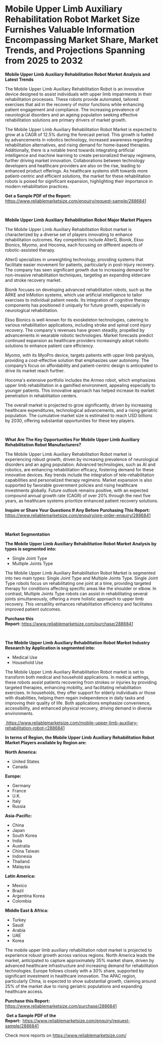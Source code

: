 <p><h1>Mobile Upper Limb Auxiliary Rehabilitation Robot Market Size Furnishes Valuable Information Encompassing Market Share, Market Trends, and Projections Spanning from 2025 to 2032</h1></p><p><strong>Mobile Upper Limb Auxiliary Rehabilitation Robot Market Analysis and Latest Trends</strong></p>
<p><p>The Mobile Upper Limb Auxiliary Rehabilitation Robot is an innovative device designed to assist individuals with upper limb impairments in their rehabilitation processes. These robots provide automated, tailored exercises that aid in the recovery of motor functions while enhancing patient engagement and compliance. The increasing prevalence of neurological disorders and an ageing population seeking effective rehabilitation solutions are primary drivers of market growth.</p><p>The Mobile Upper Limb Auxiliary Rehabilitation Robot Market is expected to grow at a CAGR of 12.5% during the forecast period. This growth is fueled by advancements in robotics technology, increased awareness regarding rehabilitation alternatives, and rising demand for home-based therapies. Additionally, there is a notable trend towards integrating artificial intelligence and machine learning to create personalized therapy regimens, further driving market innovation. Collaborations between technology developers and healthcare providers are also on the rise, leading to enhanced product offerings. As healthcare systems shift towards more patient-centric and efficient solutions, the market for these rehabilitation robots is poised for significant expansion, highlighting their importance in modern rehabilitation practices.</p></p>
<p><strong>Get a Sample PDF of the Report:&nbsp;</strong> <a href="https://www.reliablemarketsize.com/enquiry/request-sample/2886841?utm_campaign=2759&utm_medium=2&utm_source=Github&utm_content=ia&utm_term=13032025&utm_id=mobile-upper-limb-auxiliary-rehabilitation-robot">https://www.reliablemarketsize.com/enquiry/request-sample/2886841</a></p>
<p>&nbsp;</p>
<p><strong>Mobile Upper Limb Auxiliary Rehabilitation Robot Major Market Players</strong></p>
<p><p>The Mobile Upper Limb Auxiliary Rehabilitation Robot market is characterized by a diverse set of players innovating to enhance rehabilitation outcomes. Key competitors include AlterG, Bionik, Ekso Bionics, Myomo, and Hocoma, each focusing on different aspects of robotic-assisted therapy.</p><p>AlterG specializes in unweighting technology, providing systems that facilitate easier movement for patients, particularly in post-injury recovery. The company has seen significant growth due to increasing demand for non-invasive rehabilitation techniques, targeting an expanding eldercare and stroke recovery market.</p><p>Bionik focuses on developing advanced rehabilitation robots, such as the ARKE and InMotion systems, which use artificial intelligence to tailor exercises to individual patient needs. Its integration of cognitive therapy components has positioned it uniquely for future growth, especially in neurological rehabilitation.</p><p>Ekso Bionics is well-known for its exoskeleton technologies, catering to various rehabilitation applications, including stroke and spinal cord injury recovery. The company's revenues have grown steadily, propelled by advancements in wearable robotic technologies. Market forecasts predict continued expansion as healthcare providers increasingly adopt robotic solutions to enhance patient care efficiency.</p><p>Myomo, with its MyoPro device, targets patients with upper limb paralysis, providing a cost-effective solution that emphasizes user autonomy. The company’s focus on affordability and patient-centric design is anticipated to drive its market reach further.</p><p>Hocoma's extensive portfolio includes the Armeo robot, which emphasizes upper limb rehabilitation in a gamified environment, appealing especially to younger patients. This innovative approach has helped increase its market penetration in rehabilitation centers.</p><p>The overall market is projected to grow significantly, driven by increasing healthcare expenditures, technological advancements, and a rising geriatric population. The cumulative market size is estimated to reach USD billions by 2030, offering substantial opportunities for these key players.</p></p>
<p>&nbsp;</p>
<p><strong>What Are The Key Opportunities For Mobile Upper Limb Auxiliary Rehabilitation Robot Manufacturers?</strong></p>
<p><p>The Mobile Upper Limb Auxiliary Rehabilitation Robot market is experiencing robust growth, driven by increasing prevalence of neurological disorders and an aging population. Advanced technologies, such as AI and robotics, are enhancing rehabilitation efficacy, fostering demand for these innovative devices. Key trends include the integration of tele-rehabilitation capabilities and personalized therapy regimens. Market expansion is also supported by favorable government policies and rising healthcare investments globally. Future outlook remains positive, with an expected compound annual growth rate (CAGR) of over 20% through the next five years, as healthcare systems prioritize enhanced patient recovery solutions.</p></p>
<p><strong>Inquire or Share Your Questions If Any Before Purchasing This Report:</strong> <a href="https://www.reliablemarketsize.com/enquiry/pre-order-enquiry/2886841?utm_campaign=2759&utm_medium=2&utm_source=Github&utm_content=ia&utm_term=13032025&utm_id=mobile-upper-limb-auxiliary-rehabilitation-robot">https://www.reliablemarketsize.com/enquiry/pre-order-enquiry/2886841</a></p>
<p>&nbsp;</p>
<p><strong>Market Segmentation</strong></p>
<p><strong>The Mobile Upper Limb Auxiliary Rehabilitation Robot Market Analysis by types is segmented into:</strong></p>
<p><ul><li>Single Joint Type</li><li>Multiple Joints Type</li></ul></p>
<p><p>The Mobile Upper Limb Auxiliary Rehabilitation Robot Market is segmented into two main types: Single Joint Type and Multiple Joints Type. Single Joint Type robots focus on rehabilitating one joint at a time, providing targeted therapy for conditions affecting specific areas like the shoulder or elbow. In contrast, Multiple Joints Type robots can assist in rehabilitating several joints simultaneously, offering a more holistic approach to upper limb recovery. This versatility enhances rehabilitation efficiency and facilitates improved patient outcomes.</p></p>
<p><strong>Purchase this Report:&nbsp;</strong><a href="https://www.reliablemarketsize.com/purchase/2886841?utm_campaign=2759&utm_medium=2&utm_source=Github&utm_content=ia&utm_term=13032025&utm_id=mobile-upper-limb-auxiliary-rehabilitation-robot">https://www.reliablemarketsize.com/purchase/2886841</a></p>
<p>&nbsp;</p>
<p><strong>The Mobile Upper Limb Auxiliary Rehabilitation Robot Market Industry Research by Application is segmented into:</strong></p>
<p><ul><li>Medical Use</li><li>Household Use</li></ul></p>
<p><p>The Mobile Upper Limb Auxiliary Rehabilitation Robot market is set to transform both medical and household applications. In medical settings, these robots assist patients recovering from strokes or injuries by providing targeted therapies, enhancing mobility, and facilitating rehabilitation exercises. In households, they offer support for elderly individuals or those with disabilities, helping them regain independence in daily tasks and improving their quality of life. Both applications emphasize convenience, accessibility, and enhanced physical recovery, driving demand in diverse environments.</p></p>
<p><a href="https://www.reliablemarketsize.com/mobile-upper-limb-auxiliary-rehabilitation-robot-r2886841?utm_campaign=2759&utm_medium=2&utm_source=Github&utm_content=ia&utm_term=13032025&utm_id=mobile-upper-limb-auxiliary-rehabilitation-robot">&nbsp;https://www.reliablemarketsize.com/mobile-upper-limb-auxiliary-rehabilitation-robot-r2886841</a></p>
<p><strong>In terms of Region, the Mobile Upper Limb Auxiliary Rehabilitation Robot Market Players available by Region are:</strong></p>
<p>
    <p> <strong> North America: </strong>
        <ul>
            <li>United States</li>
            <li>Canada</li>
        </ul>
        </p> 
    <p> <strong> Europe: </strong>
        <ul>
            <li>Germany</li>
            <li>France</li>
            <li>U.K.</li>
            <li>Italy</li>
            <li>Russia</li>
        </ul>
        </p> 
    <p> <strong> Asia-Pacific: </strong>
        <ul>
            <li>China</li>
            <li>Japan</li>
            <li>South Korea</li>
            <li>India</li>
            <li>Australia</li>
            <li>China Taiwan</li>
            <li>Indonesia</li>
            <li>Thailand</li>
            <li>Malaysia</li>
        </ul>
        </p> 
    <p> <strong> Latin America: </strong>
        <ul>
            <li>Mexico</li>
            <li>Brazil</li>
            <li>Argentina Korea</li>
            <li>Colombia</li>
        </ul>
        </p> 
    <p> <strong> Middle East & Africa: </strong>
        <ul>
            <li>Turkey</li>
            <li>Saudi</li>
            <li>Arabia</li>
            <li>UAE</li>
            <li>Korea</li>
        </ul>
    </p>
    </p>
<p><p>The mobile upper limb auxiliary rehabilitation robot market is projected to experience robust growth across various regions. North America leads the market, anticipated to capture approximately 35% market share, driven by advanced healthcare infrastructure and increasing demand for rehabilitation technologies. Europe follows closely with a 30% share, supported by significant investment in healthcare innovation. The APAC region, particularly China, is expected to show substantial growth, claiming around 25% of the market due to rising geriatric populations and expanding healthcare access.</p></p>
<p><strong>Purchase this Report: </strong><a href="https://www.reliablemarketsize.com/purchase/2886841?utm_campaign=2759&utm_medium=2&utm_source=Github&utm_content=ia&utm_term=13032025&utm_id=mobile-upper-limb-auxiliary-rehabilitation-robot">https://www.reliablemarketsize.com/purchase/2886841</a></p>
<p>&nbsp;<strong>Get a Sample PDF of the Report:&nbsp;&nbsp;</strong><a href="https://www.reliablemarketsize.com/enquiry/request-sample/2886841?utm_campaign=2759&utm_medium=2&utm_source=Github&utm_content=ia&utm_term=13032025&utm_id=mobile-upper-limb-auxiliary-rehabilitation-robot">https://www.reliablemarketsize.com/enquiry/request-sample/2886841</a></p>
<p><strong></strong></p>
<p>Check more reports on <a href="https://www.reliablemarketsize.com/?utm_campaign=2759&utm_medium=2&utm_source=Github&utm_content=ia&utm_term=13032025&utm_id=mobile-upper-limb-auxiliary-rehabilitation-robot">https://www.reliablemarketsize.com/</a></p>